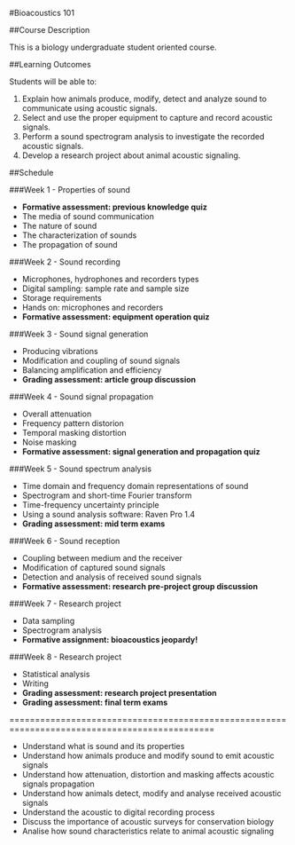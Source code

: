 #Bioacoustics 101


##Course Description

This is a biology undergraduate student oriented course.


##Learning Outcomes

Students will be able to:

1. Explain how animals produce, modify, detect and analyze sound to communicate using acoustic signals.
2. Select and use the proper equipment to capture and record acoustic signals.
3. Perform a sound spectrogram analysis to investigate the recorded acoustic signals.
4. Develop a research project about animal acoustic signaling.


##Schedule

###Week 1 - Properties of sound

* __Formative assessment: previous knowledge quiz__
* The media of sound communication
* The nature of sound
* The characterization of sounds
* The propagation of sound

###Week 2 - Sound recording

* Microphones, hydrophones and recorders types
* Digital sampling: sample rate and sample size
* Storage requirements
* Hands on: microphones and recorders
* __Formative assessment: equipment operation quiz__

###Week 3 - Sound signal generation

* Producing vibrations
* Modification and coupling of sound signals
* Balancing amplification and efficiency
* __Grading assessment: article group discussion__

###Week 4 - Sound signal propagation

* Overall attenuation
* Frequency pattern distorion
* Temporal masking distortion
* Noise masking
* __Formative assessment: signal generation and propagation quiz__

###Week 5 - Sound spectrum analysis

* Time domain and frequency domain representations of sound
* Spectrogram and short-time Fourier transform
* Time-frequency uncertainty principle
* Using a sound analysis software: Raven Pro 1.4
* __Grading assessment: mid term exams__

###Week 6 - Sound reception

* Coupling between medium and the receiver
* Modification of captured sound signals
* Detection and analysis of received sound signals
* __Formative assessment: research pre-project group discussion__

###Week 7 - Research project

* Data sampling
* Spectrogram analysis
* __Formative assignment: bioacoustics jeopardy!__

###Week 8 - Research project

* Statistical analysis
* Writing
* __Grading assessment: research project presentation__
* __Grading assessment: final term exams__


==============================================================================================

- Understand what is sound and its properties
- Understand how animals produce and modify sound to emit acoustic signals
- Understand how attenuation, distortion and masking affects acoustic signals propagation 
- Understand how animals detect, modify and analyse received acoustic signals
- Understand the acoustic to digital recording process
- Discuss the importance of acoustic surveys for conservation biology
- Analise how sound characteristics relate to animal acoustic signaling

